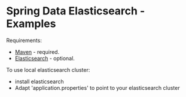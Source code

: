 # Spring Data Elasticsearch - Examples

Requirements:

 * [Maven](http://maven.apache.org/download.cgi) - required.
 * [Elasticsearch](http://www.elasticsearch.org/overview/elkdownloads) - optional.


To use local elasticsearch cluster:

* install elasticsearch 
* Adapt 'application.properties' to point to your elasticsearch cluster
 
